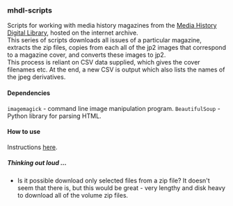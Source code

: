 ### mhdl-scripts

Scripts for working with media history magazines from the [Media History Digital Library](http://mediahistoryproject.org/), hosted on the internet archive.  
This series of scripts downloads all issues of a particular magazine, extracts the zip files, copies from each all of the jp2 images that correspond to a magazine cover, and converts these images to jp2.  
This process is reliant on CSV data supplied, which gives the cover filenames etc. At the end, a new CSV is output which also lists the names of the jpeg derivatives.

#### Dependencies

`imagemagick` - command line image manipulation program.
`BeautifulSoup` - Python library for parsing HTML.

#### How to use

Instructions [here](./dev_notes.md).

##### Thinking out loud ...

* Is it possible download only selected files from a zip file? It doesn't seem that there is, but this would be great - very lengthy and disk heavy to download all of the volume zip files. 
